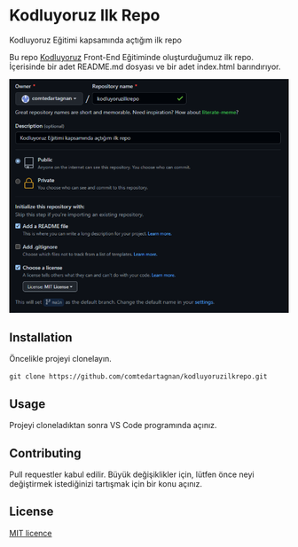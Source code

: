 # Kodluyoruz Ilk Repo
Kodluyoruz Eğitimi kapsamında açtığım ilk repo

Bu repo [Kodluyoruz](https://www.kodluyoruz.org) Front-End Eğitiminde oluşturduğumuz ilk repo. İçerisinde bir adet README.md dosyası ve bir adet index.html barındırıyor.

![ilkResim](images/kodluyoruz_repo_ilk.png)

 ## Installation

Öncelikle projeyi clonelayın. 

`git clone https://github.com/comtedartagnan/kodluyoruzilkrepo.git`

## Usage

Projeyi cloneladıktan sonra VS Code programında açınız.

## Contributing
Pull requestler kabul edilir. Büyük değişiklikler için, lütfen önce neyi değiştirmek istediğinizi tartışmak için bir konu açınız.


## License
[MIT licence](https://choosealicense.com/licenses/mit/)
